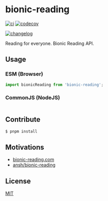 # bionic-reading

[![ci](https://github.com/Gumball12/bionic-reading/actions/workflows/ci.yaml/badge.svg)](https://github.com/Gumball12/bionic-reading/actions/workflows/ci.yaml) [![codecov](https://codecov.io/gh/Gumball12/bionic-reading/branch/main/graph/badge.svg?token=MsLDgzri5B)](https://codecov.io/gh/Gumball12/bionic-reading)

[![changelog](https://img.shields.io/badge/CHANGELOG-blue)](./CHANGELOG.md)

Reading for everyone. Bionic Reading API.

## Usage

### ESM (Browser)

```ts
import bionicReading from 'bionic-reading';
```

### CommonJS (NodeJS)

```ts

```

## Contribute

```bash
$ pnpm install
```

## Motivations

- [bionic-reading.com](https://bionic-reading.com/)
- [ansh/bionic-reading](https://github.com/ansh/bionic-reading)

## License

[MIT](./LICENSE)
